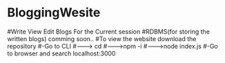 # BloggingWesite
#Write View Edit Blogs For the Current session
#RDBMS(for storing the written blogs) comming soon..
#To view the website download the repository
#-Go to CLI
#---> cd <to the downloaded folder>
#--->npm -i
#--->node index.js
#-Go to browser and search localhost:3000
